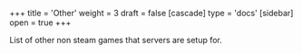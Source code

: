 +++
title = 'Other'
weight = 3
draft = false
[cascade]
	type = 'docs'
[sidebar]
	open = true
+++

List of other non steam games that servers are setup for.